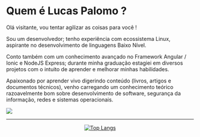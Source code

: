 # Quem é Lucas Palomo ?

Olá visitante, vou tentar agilizar as coisas para você !

Sou um desenvolvedor; tenho experiência com ecossistema Linux, aspirante no desenvolvimento de linguagens Baixo Nível.

Conto também com um conhecimento avançado no Framework Angular / Ionic e NodeJS Express; durante minha graduação estagiei em diversos projetos com o intuito de aprender e melhorar minhas habilidades.

Apaixonado por aprender vivo digerindo conteúdo (livros, artigos e documentos técnicos), venho carregando um conhecimento teórico razoavelmente bom sobre desenvolvimento de software, segurança da informação, redes e sistemas operacionais.


[![](https://img.shields.io/badge/LinkedIn-0077B5?style=for-the-badge&logo=linkedin&logoColor=white)](https://www.linkedin.com/in/lucas-palomo-338749183/)

----

<div align="center"/>

[![Top Langs](https://github-readme-stats.vercel.app/api/top-langs/?username=Lucas-Palomo&count_private=true&layout=compact&langs_count=10&fetch=all&exclude_repo=Nvim)](#)

